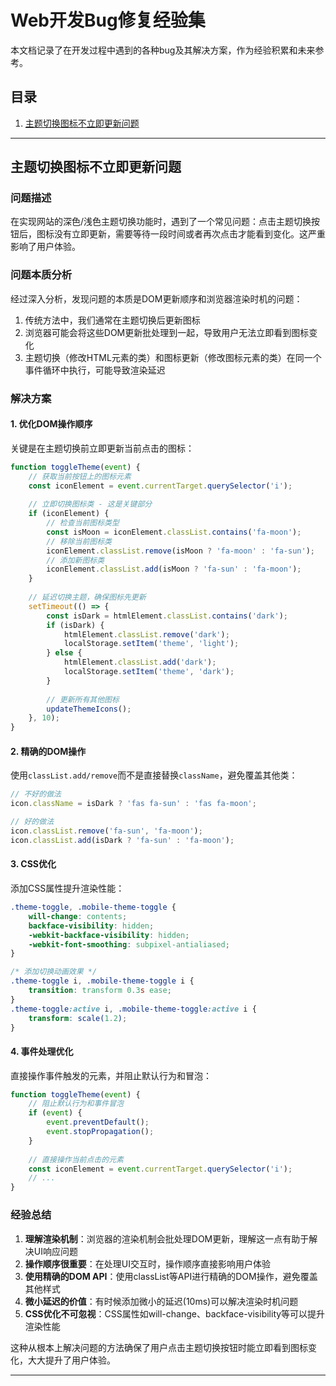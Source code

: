 # Web开发Bug修复经验集

本文档记录了在开发过程中遇到的各种bug及其解决方案，作为经验积累和未来参考。

## 目录

1. [主题切换图标不立即更新问题](#主题切换图标不立即更新问题)

---

## 主题切换图标不立即更新问题

### 问题描述

在实现网站的深色/浅色主题切换功能时，遇到了一个常见问题：点击主题切换按钮后，图标没有立即更新，需要等待一段时间或者再次点击才能看到变化。这严重影响了用户体验。

### 问题本质分析

经过深入分析，发现问题的本质是DOM更新顺序和浏览器渲染时机的问题：

1. 传统方法中，我们通常在主题切换后更新图标
2. 浏览器可能会将这些DOM更新批处理到一起，导致用户无法立即看到图标变化
3. 主题切换（修改HTML元素的类）和图标更新（修改图标元素的类）在同一个事件循环中执行，可能导致渲染延迟

### 解决方案

#### 1. 优化DOM操作顺序

关键是在主题切换前立即更新当前点击的图标：

```javascript
function toggleTheme(event) {
    // 获取当前按钮上的图标元素
    const iconElement = event.currentTarget.querySelector('i');
    
    // 立即切换图标类 - 这是关键部分
    if (iconElement) {
        // 检查当前图标类型
        const isMoon = iconElement.classList.contains('fa-moon');
        // 移除当前图标类
        iconElement.classList.remove(isMoon ? 'fa-moon' : 'fa-sun');
        // 添加新图标类
        iconElement.classList.add(isMoon ? 'fa-sun' : 'fa-moon');
    }
    
    // 延迟切换主题，确保图标先更新
    setTimeout(() => {
        const isDark = htmlElement.classList.contains('dark');
        if (isDark) {
            htmlElement.classList.remove('dark');
            localStorage.setItem('theme', 'light');
        } else {
            htmlElement.classList.add('dark');
            localStorage.setItem('theme', 'dark');
        }
        
        // 更新所有其他图标
        updateThemeIcons();
    }, 10);
}
```

#### 2. 精确的DOM操作

使用`classList.add/remove`而不是直接替换`className`，避免覆盖其他类：

```javascript
// 不好的做法
icon.className = isDark ? 'fas fa-sun' : 'fas fa-moon';

// 好的做法
icon.classList.remove('fa-sun', 'fa-moon');
icon.classList.add(isDark ? 'fa-sun' : 'fa-moon');
```

#### 3. CSS优化

添加CSS属性提升渲染性能：

```css
.theme-toggle, .mobile-theme-toggle {
    will-change: contents;
    backface-visibility: hidden;
    -webkit-backface-visibility: hidden;
    -webkit-font-smoothing: subpixel-antialiased;
}

/* 添加切换动画效果 */
.theme-toggle i, .mobile-theme-toggle i {
    transition: transform 0.3s ease;
}
.theme-toggle:active i, .mobile-theme-toggle:active i {
    transform: scale(1.2);
}
```

#### 4. 事件处理优化

直接操作事件触发的元素，并阻止默认行为和冒泡：

```javascript
function toggleTheme(event) {
    // 阻止默认行为和事件冒泡
    if (event) {
        event.preventDefault();
        event.stopPropagation();
    }
    
    // 直接操作当前点击的元素
    const iconElement = event.currentTarget.querySelector('i');
    // ...
}
```

### 经验总结

1. **理解渲染机制**：浏览器的渲染机制会批处理DOM更新，理解这一点有助于解决UI响应问题
2. **操作顺序很重要**：在处理UI交互时，操作顺序直接影响用户体验
3. **使用精确的DOM API**：使用classList等API进行精确的DOM操作，避免覆盖其他样式
4. **微小延迟的价值**：有时候添加微小的延迟(10ms)可以解决渲染时机问题
5. **CSS优化不可忽视**：CSS属性如will-change、backface-visibility等可以提升渲染性能

这种从根本上解决问题的方法确保了用户点击主题切换按钮时能立即看到图标变化，大大提升了用户体验。

---

<!-- 在此处添加更多bug修复经验 -->
